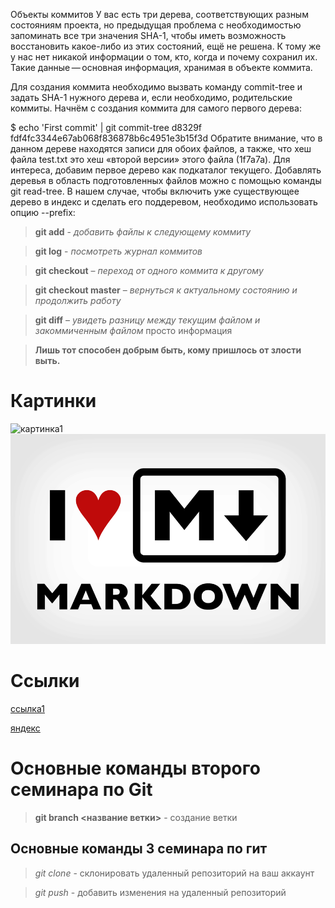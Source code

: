 Объекты коммитов
У вас есть три дерева, соответствующих разным состояниям проекта, но предыдущая проблема с необходимостью запоминать все три значения SHA-1, чтобы иметь возможность восстановить какое-либо из этих состояний, ещё не решена. К тому же у нас нет никакой информации о том, кто, когда и почему сохранил их. Такие данные — основная информация, хранимая в объекте коммита.

Для создания коммита необходимо вызвать команду commit-tree и задать SHA-1 нужного дерева и, если необходимо, родительские коммиты. Начнём с создания коммита для самого первого дерева:

$ echo 'First commit' | git commit-tree d8329f
fdf4fc3344e67ab068f836878b6c4951e3b15f3d
Обратите внимание, что в данном дереве находятся записи для обоих файлов, а также, что хеш файла test.txt это хеш «второй версии» этого файла (1f7a7a). Для интереса, добавим первое дерево как подкаталог текущего. Добавлять деревья в область подготовленных файлов можно с помощью команды git read-tree. В нашем случае, чтобы включить уже существующее дерево в индекс и сделать его поддеревом, необходимо использовать опцию --prefix:

> **git add** - *добавить файлы к следующему коммиту*

>**git log** - *посмотреть журнал коммитов*

>**git checkout** – *переход от одного коммита к другому*

>**git checkout master** – *вернуться к актуальному состоянию и продолжить работу*

>**git diff** – *увидеть разницу между текущим файлом и закоммиченным файлом* просто информация

>**Лишь тот способен добрым быть, кому пришлось от злости выть.**

# Картинки #
![картинка1](https://upload.wikimedia.org/wikipedia/commons/thumb/3/37/Markdown-mark-solid.svg/1200px-Markdown-mark-solid.svg.png)
![картинка2](1_sSi5LWkfxZHNVuDLs2j2ug.png)

# Ссылки #
[ссылка1](https://www.avito.ru/abakan/koshki?q=%D0%BA%D0%BE%D1%82%D1%8F%D1%82%D0%B0)

[яндекс](https://yandex.ru/ "Переход на яндекс")

# Основные команды второго семинара по  Git 

> **git branch <название ветки>** - создание ветки



## Основные команды 3 семинара по гит

>*git clone* - cклонировать удаленный репозиторий на ваш аккаунт 

>*git push* - добавить изменения на удаленный репозиторий